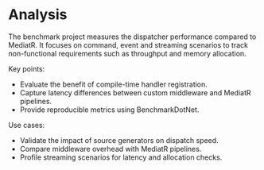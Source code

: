 # Analysis

The benchmark project measures the dispatcher performance compared to MediatR. It focuses on command, event and streaming scenarios to track non-functional requirements such as throughput and memory allocation.

Key points:
- Evaluate the benefit of compile-time handler registration.
- Capture latency differences between custom middleware and MediatR pipelines.
- Provide reproducible metrics using BenchmarkDotNet.

Use cases:
- Validate the impact of source generators on dispatch speed.
- Compare middleware overhead with MediatR pipelines.
- Profile streaming scenarios for latency and allocation checks.

